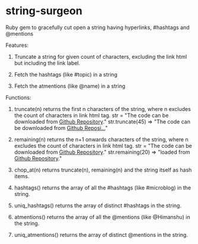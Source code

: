 string-surgeon
==============

Ruby gem to gracefully cut open a string having hyperlinks, #hashtags and @mentions


Features:

1. Truncate a string for given count of characters, excluding the link html but including the link label.

2. Fetch the hashtags (like #topic) in a string

3. Fetch the atmentions (like @name) in a string


Functions:

1. truncate(n) returns the first n characters of the string, where n excludes the count of characters in link html tag.
str = "The code can be downloaded from <a href='https://github.com/himaenshu/string-surgeon'>Github Repository</a>."
str.truncate(45) => "The code can be downloaded from <a href='https://github.com/himaenshu/string-surgeon'>Github Reposi...<a/>"

2. remaining(n) returns the n+1 onwards characters of the string, where n excludes the count of characters in link html tag.
str = "The code can be downloaded from <a href='https://github.com/himaenshu/string-surgeon'>Github Repository</a>."
str.remaining(20) => "loaded from <a href='https://github.com/himaenshu/string-surgeon'>Github Repository</a>."

3. chop_at(n) returns truncate(n), remaining(n) and the string itself as hash items.

4. hashtags() returns the array of all the #hashtags (like #microblog) in the string.

5. uniq_hashtags() returns the array of distinct #hashtags in the string.
 
6. atmentions() returns the array of all the @mentions (like @Himanshu) in the string.

7. uniq_atmentions() returns the array of distinct @mentions in the string.

